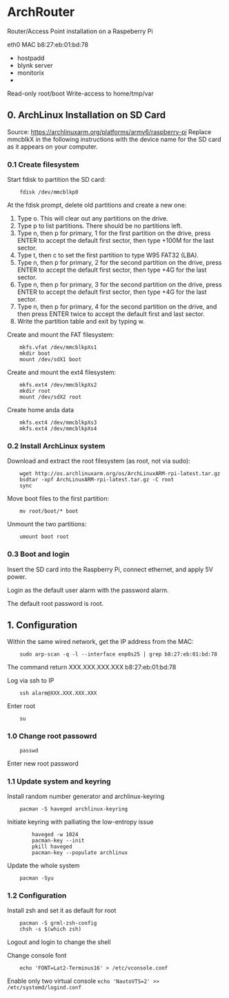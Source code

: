 # ArchRouter
Router/Access Point installation on a Raspeberry Pi

eth0 MAC b8:27:eb:01:bd:78 

- hostpadd
- blynk server
- monitorix
- 

Read-only root/boot
Write-access to home/tmp/var

## 0. ArchLinux Installation on SD Card
Source: https://archlinuxarm.org/platforms/armv6/raspberry-pi
Replace mmcblkX in the following instructions with the device name for the SD card as it appears on your computer.

### 0.1 Create filesystem
Start fdisk to partition the SD card:
```
    fdisk /dev/mmcblkp0
```
At the fdisk prompt, delete old partitions and create a new one:
1. Type o. This will clear out any partitions on the drive.
2. Type p to list partitions. There should be no partitions left.
3. Type n, then p for primary, 1 for the first partition on the drive, press ENTER to accept the default first sector, then type +100M for the last sector.
4. Type t, then c to set the first partition to type W95 FAT32 (LBA).
5. Type n, then p for primary, 2 for the second partition on the drive, press ENTER to accept the default first sector, then type +4G for the last sector.
6. Type n, then p for primary, 3 for the second partition on the drive, press ENTER to accept the default first sector, then type +4G for the last sector.
7. Type n, then p for primary, 4 for the second partition on the drive, and then press ENTER twice to accept the default first and last sector.
8. Write the partition table and exit by typing w.

Create and mount the FAT filesystem:
```
    mkfs.vfat /dev/mmcblkpXs1
    mkdir boot
    mount /dev/sdX1 boot
```

Create and mount the ext4 filesystem:
```
    mkfs.ext4 /dev/mmcblkpXs2
    mkdir root
    mount /dev/sdX2 root
```
Create home anda data
```
    mkfs.ext4 /dev/mmcblkpXs3
    mkfs.ext4 /dev/mmcblkpXs4
```

### 0.2 Install ArchLinux system
Download and extract the root filesystem (as root, not via sudo):
```
    wget http://os.archlinuxarm.org/os/ArchLinuxARM-rpi-latest.tar.gz
    bsdtar -xpf ArchLinuxARM-rpi-latest.tar.gz -C root
    sync
```
Move boot files to the first partition:
```
    mv root/boot/* boot
```
Unmount the two partitions:
```
    umount boot root
```

### 0.3 Boot and login
Insert the SD card into the Raspberry Pi, connect ethernet, and apply 5V power.

Login as the default user alarm with the password alarm.

The default root password is root.

## 1. Configuration
Within the same wired network, get the IP address from the MAC:
```
    sudo arp-scan -q -l --interface enp0s25 | grep b8:27:eb:01:bd:78
```
The command return XXX.XXX.XXX.XXX  b8:27:eb:01:bd:78

Log via ssh to IP
```
    ssh alarm@XXX.XXX.XXX.XXX 
```
Enter root
```
    su
```

### 1.0 Change root passowrd
```
    passwd
```
Enter new root password

### 1.1 Update system and keyring
Install random  number generator and archlinux-keyring
```
    pacman -S haveged archlinux-keyring
```
Initiate keyring with palliating the low-entropy issue
```
        haveged -w 1024
        pacman-key --init
        pkill haveged
        pacman-key --populate archlinux
```
Update the whole system
```
    pacman -Syu
```

### 1.2 Configuration
Install zsh and set it as default for root
```
    pacman -S grml-zsh-config
    chsh -s $(which zsh)
```
Logout and login to change the shell

Change console font
```
    echo 'FONT=Lat2-Terminus16' > /etc/vconsole.conf
```
Enable only two virtual console
```echo 'NautoVTS=2' >> /etc/systemd/logind.conf```


